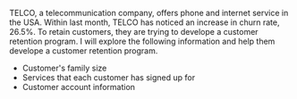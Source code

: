 TELCO, a telecommunication company, offers phone and internet service in the USA. Within last month, TELCO has noticed an increase in churn rate, 26.5%. To retain customers, they are trying to develope a customer retention program. I will explore the following information and help them develope a customer retention program.

- Customer's family size
- Services that each customer has signed up for
- Customer account information
